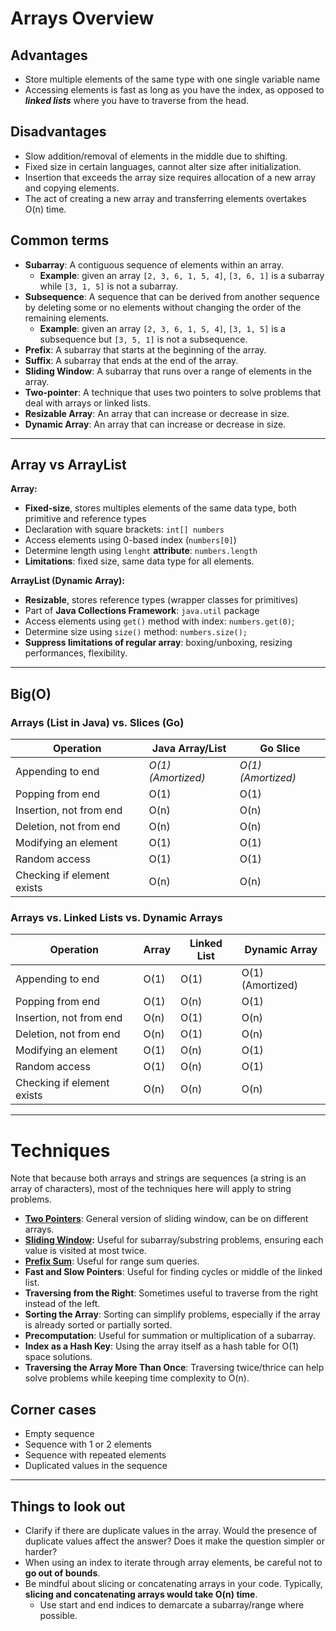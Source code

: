 # Arrays Overview

## Advantages

* Store multiple elements of the same type with one single variable name
* Accessing elements is fast as long as you have the index, as opposed to _**linked lists**_ where you have to traverse
  from the head.

## Disadvantages

* Slow addition/removal of elements in the middle due to shifting.
* Fixed size in certain languages, cannot alter size after initialization.
* Insertion that exceeds the array size requires allocation of a new array and copying elements.
* The act of creating a new array and transferring elements overtakes O(n) time.

## Common terms

* **Subarray**: A contiguous sequence of elements within an array.
    - **Example**: given an array `[2, 3, 6, 1, 5, 4]`, `[3, 6, 1]` is a subarray while `[3, 1, 5]` is not a subarray.
* **Subsequence**: A sequence that can be derived from another sequence by deleting some or no elements without changing
  the order of the remaining elements.
    - **Example**: given an array `[2, 3, 6, 1, 5, 4]`, `[3, 1, 5]` is a subsequence but `[3, 5, 1]` is not a
      subsequence.
* **Prefix**: A subarray that starts at the beginning of the array.
* **Suffix**: A subarray that ends at the end of the array.
* **Sliding Window**: A subarray that runs over a range of elements in the array.
* **Two-pointer**: A technique that uses two pointers to solve problems that deal with arrays or linked lists.
* **Resizable Array**: An array that can increase or decrease in size.
* **Dynamic Array**: An array that can increase or decrease in size.

-----------------------

## Array vs ArrayList

**Array:**

* **Fixed-size**, stores multiples elements of the same data type, both primitive and reference types
* Declaration with square brackets: `int[] numbers`
* Access elements using 0-based index (`numbers[0]`)
* Determine length using `lenght` **attribute**: `numbers.length`
* **Limitations**: fixed size, same data type for all elements.

**ArrayList (Dynamic Array):**

* **Resizable**, stores reference types (wrapper classes for primitives)
* Part of **Java Collections Framework**: `java.util` package
* Access elements using `get()` method with index: `numbers.get(0)`;
* Determine size using `size()` method: `numbers.size();`
* **Suppress limitations of regular array**: boxing/unboxing, resizing performances, flexibility.

-----------------------

## Big(O)

### Arrays (List in Java) vs. Slices (Go)

| **Operation**              | **Java Array/List** | **Go Slice**       |
|----------------------------|---------------------|--------------------|
| Appending to end           | *O(1) (Amortized)*  | *O(1) (Amortized)* |
| Popping from end           | O(1)                | O(1)               |
| Insertion, not from end    | O(n)                | O(n)               |
| Deletion, not from end     | O(n)                | O(n)               |
| Modifying an element       | O(1)                | O(1)               |
| Random access              | O(1)                | O(1)               |
| Checking if element exists | O(n)                | O(n)               |

### Arrays vs. Linked Lists vs. Dynamic Arrays

| **Operation**              | **Array** | **Linked List** | **Dynamic Array** |
|----------------------------|-----------|-----------------|-------------------|
| Appending to end           | O(1)      | O(1)            | O(1) (Amortized)  |
| Popping from end           | O(1)      | O(n)            | O(1)              |
| Insertion, not from end    | O(n)      | O(1)            | O(n)              |
| Deletion, not from end     | O(n)      | O(1)            | O(n)              |
| Modifying an element       | O(1)      | O(n)            | O(1)              |
| Random access              | O(1)      | O(n)            | O(1)              |
| Checking if element exists | O(n)      | O(n)            | O(n)              |

-----------------------

# Techniques

Note that because both arrays and strings are sequences (a string is an array of characters), most of the techniques
here will apply to string problems.

* **[Two Pointers](twoPointers.md)**: General version of sliding window, can be on different arrays.
* **[Sliding Window](slidingWindow.md):** Useful for subarray/substring problems, ensuring each value is visited at most
  twice.
* **[Prefix Sum](prefixSum.md)**: Useful for range sum queries.
* **Fast and Slow Pointers**: Useful for finding cycles or middle of the linked list.
* **Traversing from the Right**: Sometimes useful to traverse from the right instead of the left.
* **Sorting the Array**: Sorting can simplify problems, especially if the array is already sorted or partially sorted.
* **Precomputation**: Useful for summation or multiplication of a subarray.
* **Index as a Hash Key**: Using the array itself as a hash table for O(1) space solutions.
* **Traversing the Array More Than Once**: Traversing twice/thrice can help solve problems while keeping time complexity
  to O(n).

## Corner cases

* Empty sequence
* Sequence with 1 or 2 elements
* Sequence with repeated elements
* Duplicated values in the sequence

-----------------------

## Things to look out

* Clarify if there are duplicate values in the array. Would the presence of duplicate values affect the answer? Does it
  make the question simpler or harder?
* When using an index to iterate through array elements, be careful not to **go out of bounds**.
* Be mindful about slicing or concatenating arrays in your code. Typically, **slicing and concatenating arrays would
  take O(n) time**.
  - Use start and end indices to demarcate a subarray/range where possible.